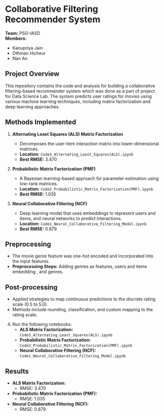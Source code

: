 # Collaborative Filtering Recommender System

**Team:** PSG-IASD  
**Members:**  
- Kanupriya Jain  
- Othman Hicheur  
- Nan An  

## Project Overview
This repository contains the code and analysis for building a collaborative filtering-based recommender system which was done as a part of project for Data Science Lab. The system predicts user ratings for movies using various machine learning techniques, including matrix factorization and deep learning approaches.

## Methods Implemented
1. **Alternating Least Squares (ALS) Matrix Factorization**
   - Decomposes the user-item interaction matrix into lower-dimensional matrices.
   - **Location:** `Code3_Alternating_Least_Squares(ALS).ipynb`
   - **Best RMSE:** 3.470

2. **Probabilistic Matrix Factorization (PMF)**
   - A Bayesian learning-based approach for parameter estimation using low-rank matrices.
   - **Location:** `Code2_Probabilistic_Matrix_Factorization(PMF).ipynb`
   - **Best RMSE:** 1.035

3. **Neural Collaborative Filtering (NCF)**
   - Deep learning model that uses embeddings to represent users and items, and neural networks to predict interactions.
   - **Location:** `Code1_Neural_Collaborative_Filtering_Model.ipynb`
   - **Best RMSE:** 0.879

## Preprocessing
- The movie genre feature was one-hot encoded and incorporated into the input features.
- **Preprocessing Steps:** Adding genres as features, users and items embedding , and genres.

## Post-processing
- Applied strategies to map continuous predictions to the discrete rating scale (0.5 to 5.0).
- Methods include rounding, classification, and custom mapping to the rating scale.


4. Run the following notebooks:
   - **ALS Matrix Factorization:** `Code3_Alternating_Least_Squares(ALS).ipynb`
   - **Probabilistic Matrix Factorization:** `Code2_Probabilistic_Matrix_Factorization(PMF).ipynb`
   - **Neural Collaborative Filtering (NCF):** `Code1_Neural_Collaborative_Filtering_Model.ipynb`

## Results
- **ALS Matrix Factorization:**
  - RMSE: 3.470
- **Probabilistic Matrix Factorization (PMF):**
  - RMSE: 1.035
- **Neural Collaborative Filtering (NCF):**
  - RMSE: 0.879




